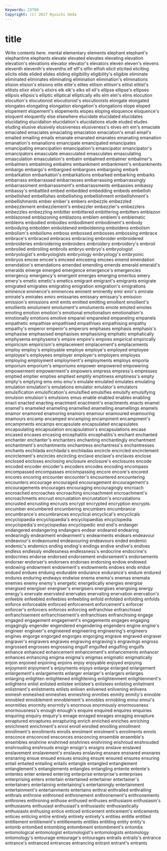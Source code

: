 ```yaml
---
Keywords: 23780 
Copyright: (C) 2017 Ryuichi Ueda
---
```


# title

Write contents here.
mental elementary elements elephant elephant's
elephantine elephants elevate elevated elevates elevating elevation elevation's elevations elevator
elevator's elevators eleven eleven's elevens eleventh eleventh's elevenths elf elf's
elfin elfish elicit elicited eliciting elicits elide elided elides eliding
eligibility eligibility's eligible eliminate eliminated eliminates eliminating elimination elimination's eliminations
elision elision's elisions elite elite's elites elitism elitism's elitist elitist's
elitists elixir elixir's elixirs elk elk's elks ell ell's ellipse
ellipse's ellipses ellipsis ellipsis's elliptic elliptical elliptically ells elm elm's
elms elocution elocution's elocutionist elocutionist's elocutionists elongate elongated elongates elongating
elongation elongation's elongations elope eloped elopement elopement's elopements elopes eloping
eloquence eloquence's eloquent eloquently else elsewhere elucidate elucidated elucidates elucidating
elucidation elucidation's elucidations elude eluded eludes eluding elusive elusively elusiveness
elusiveness's elves em em's emaciate emaciated emaciates emaciating emaciation emaciation's
email email's emailed emailing emails emanate emanated emanates emanating emanation
emanation's emanations emancipate emancipated emancipates emancipating emancipation emancipation's emancipator emancipator's
emancipators emasculate emasculated emasculates emasculating emasculation emasculation's embalm embalmed embalmer
embalmer's embalmers embalming embalms embankment embankment's embankments embargo embargo's embargoed
embargoes embargoing embark embarkation embarkation's embarkations embarked embarking embarks embarrass
embarrassed embarrasses embarrassing embarrassingly embarrassment embarrassment's embarrassments embassies embassy embassy's
embattled embed embedded embedding embeds embellish embellished embellishes embellishing embellishment
embellishment's embellishments ember ember's embers embezzle embezzled embezzlement embezzlement's embezzler
embezzler's embezzlers embezzles embezzling embitter embittered embittering embitters emblazon emblazoned
emblazoning emblazons emblem emblem's emblematic emblems embodied embodies embodiment embodiment's
embody embodying embolden emboldened emboldening emboldens embolism embolism's embolisms emboss
embossed embosses embossing embrace embrace's embraced embraces embracing embroider embroidered
embroideries embroidering embroiders embroidery embroidery's embroil embroiled embroiling embroils embryo
embryo's embryologist embryologist's embryologists embryology embryology's embryonic embryos emcee emcee's
emceed emceeing emcees emend emendation emendation's emendations emended emending emends
emerald emerald's emeralds emerge emerged emergence emergence's emergencies emergency emergency's
emergent emerges emerging emeritus emery emery's emetic emetic's emetics emigrant
emigrant's emigrants emigrate emigrated emigrates emigrating emigration emigration's emigrations eminence
eminence's eminences eminent eminently emir emir's emirate emirate's emirates emirs
emissaries emissary emissary's emission emission's emissions emit emits emitted emitting
emollient emollient's emollients emolument emolument's emoluments emote emoted emotes emoting
emotion emotion's emotional emotionalism emotionalism's emotionally emotions emotive empanel empaneled
empaneling empanels empathetic empathise empathised empathises empathising empathy empathy's emperor
emperor's emperors emphases emphasis emphasis's emphasise emphasised emphasises emphasising emphatic
emphatically emphysema emphysema's empire empire's empires empirical empirically empiricism empiricism's
emplacement emplacement's emplacements employ employ's employable employe employe's employed employee
employee's employees employer employer's employers employes employing employment employment's employments
employs emporia emporium emporium's emporiums empower empowered empowering empowerment empowerment's
empowers empress empress's empresses emptied emptier empties emptiest emptily emptiness
emptiness's empty empty's emptying ems emu emu's emulate emulated emulates
emulating emulation emulation's emulations emulator emulator's emulators emulsification emulsification's emulsified
emulsifies emulsify emulsifying emulsion emulsion's emulsions emus enable enabled enables
enabling enact enacted enacting enactment enactment's enactments enacts enamel enamel's
enameled enameling enamelled enamelling enamellings enamels enamor enamored enamoring enamors
enamour enamoured enamouring enamours encamp encamped encamping encampment encampment's encampments
encamps encapsulate encapsulated encapsulates encapsulating encapsulation encapsulation's encapsulations encase encased
encases encasing encephalitis encephalitis's enchant enchanted enchanter enchanter's enchanters enchanting
enchantingly enchantment enchantment's enchantments enchantress enchantress's enchantresses enchants enchilada enchilada's
enchiladas encircle encircled encirclement encirclement's encircles encircling enclave enclave's enclaves
enclose enclosed encloses enclosing enclosure enclosure's enclosures encode encoded encoder
encoder's encoders encodes encoding encompass encompassed encompasses encompassing encore encore's
encored encores encoring encounter encounter's encountered encountering encounters encourage encouraged
encouragement encouragement's encouragements encourages encouraging encouragingly encroach encroached encroaches encroaching
encroachment encroachment's encroachments encrust encrustation encrustation's encrustations encrusted encrusting encrusts
encrypt encrypted encryption encrypts encumber encumbered encumbering encumbers encumbrance encumbrance's
encumbrances encyclical encyclical's encyclicals encyclopaedia encyclopaedia's encyclopaedias encyclopedia encyclopedia's encyclopedias
encyclopedic end end's endanger endangered endangering endangers endear endeared endearing
endearingly endearment endearment's endearments endears endeavour endeavour's endeavoured endeavouring endeavours
ended endemic endemic's endemics ending ending's endings endive endive's endives
endless endlessly endlessness endlessness's endocrine endocrine's endocrines endorse endorsed endorsement
endorsement's endorsements endorser endorser's endorsers endorses endorsing endow endowed endowing
endowment endowment's endowments endows ends endue endued endues enduing endurable
endurance endurance's endure endured endures enduring endways endwise enema enema's
enemas enemata enemies enemy enemy's energetic energetically energies energise energised
energiser energiser's energisers energises energising energy energy's enervate enervated enervates
enervating enervation enervation's enfeeble enfeebled enfeebles enfeebling enfold enfolded enfolding
enfolds enforce enforceable enforced enforcement enforcement's enforcer enforcer's enforcers enforces
enforcing enfranchise enfranchised enfranchisement enfranchisement's enfranchises enfranchising engage engaged engagement
engagement's engagements engages engaging engagingly engender engendered engendering engenders engine
engine's engineer engineer's engineered engineering engineering's engineers engines engorge engorged
engorges engorging engrave engraved engraver engraver's engravers engraves engraving engraving's
engravings engross engrossed engrosses engrossing engulf engulfed engulfing engulfs enhance
enhanced enhancement enhancement's enhancements enhancer enhances enhancing enigma enigma's enigmas
enigmatic enigmatically enjoin enjoined enjoining enjoins enjoy enjoyable enjoyed enjoying
enjoyment enjoyment's enjoyments enjoys enlarge enlarged enlargement enlargement's enlargements enlarger
enlarger's enlargers enlarges enlarging enlighten enlightened enlightening enlightenment enlightenment's enlightens
enlist enlisted enlistee enlistee's enlistees enlisting enlistment enlistment's enlistments enlists
enliven enlivened enlivening enlivens enmesh enmeshed enmeshes enmeshing enmities enmity
enmity's ennoble ennobled ennoblement ennoblement's ennobles ennobling ennui ennui's enormities
enormity enormity's enormous enormously enormousness enormousness's enough enough's enquire enquired
enquires enquiries enquiring enquiry enquiry's enrage enraged enrages enraging enrapture
enraptured enraptures enrapturing enrich enriched enriches enriching enrichment enrichment's enrol
enroll enrolled enrolling enrollment enrollment's enrollments enrolls enrolment enrolment's enrolments
enrols ensconce ensconced ensconces ensconcing ensemble ensemble's ensembles enshrine enshrined
enshrines enshrining enshroud enshrouded enshrouding enshrouds ensign ensign's ensigns enslave
enslaved enslavement enslavement's enslaves enslaving ensnare ensnared ensnares ensnaring ensue
ensued ensues ensuing ensure ensured ensures ensuring entail entailed entailing
entails entangle entangled entanglement entanglement's entanglements entangles entangling entente entente's
ententes enter entered entering enterprise enterprise's enterprises enterprising enters entertain
entertained entertainer entertainer's entertainers entertaining entertaining's entertainingly entertainment entertainment's entertainments
entertains enthral enthralled enthralling enthrals enthrone enthroned enthronement enthronement's enthronements
enthrones enthroning enthuse enthused enthuses enthusiasm enthusiasm's enthusiasms enthusiast enthusiast's
enthusiastic enthusiastically enthusiasts enthusing entice enticed enticement enticement's enticements entices
enticing entire entirely entirety entirety's entities entitle entitled entitlement entitlement's
entitlements entitles entitling entity entity's entomb entombed entombing entombment entombment's
entombs entomological entomologist entomologist's entomologists entomology entomology's entourage entourage's entourages
entrails entrails's entrance entrance's entranced entrances entrancing entrant entrant's entrants
